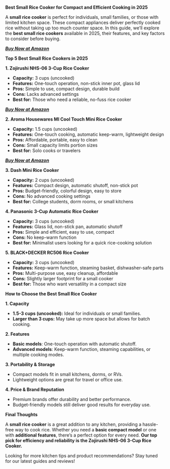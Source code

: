 **Best Small Rice Cooker for Compact and Efficient Cooking in 2025**

A **small rice cooker** is perfect for individuals, small families, or those with limited kitchen space. These compact appliances deliver perfectly cooked rice without taking up too much counter space. In this guide, we’ll explore the **best small rice cookers** available in 2025, their features, and key factors to consider before buying.

[*****Buy Now at Amazon*****](https://amzn.to/4ijfdHQ)

**Top 5 Best Small Rice Cookers in 2025**

**1. Zojirushi NHS-06 3-Cup Rice Cooker**

-   **Capacity:** 3 cups (uncooked)
-   **Features:** One-touch operation, non-stick inner pot, glass lid
-   **Pros:** Simple to use, compact design, durable build
-   **Cons:** Lacks advanced settings
-   **Best for:** Those who need a reliable, no-fuss rice cooker

[*****Buy Now at Amazon*****](https://amzn.to/4ijfdHQ)

**2. Aroma Housewares MI Cool Touch Mini Rice Cooker**

-   **Capacity:** 1.5 cups (uncooked)
-   **Features:** One-touch cooking, automatic keep-warm, lightweight design
-   **Pros:** Affordable, portable, easy to clean
-   **Cons:** Small capacity limits portion sizes
-   **Best for:** Solo cooks or travelers

[*****Buy Now at Amazon*****](https://amzn.to/4ijfdHQ)

**3. Dash Mini Rice Cooker**

-   **Capacity:** 2 cups (uncooked)
-   **Features:** Compact design, automatic shutoff, non-stick pot
-   **Pros:** Budget-friendly, colorful design, easy to store
-   **Cons:** No advanced cooking settings
-   **Best for:** College students, dorm rooms, or small kitchens

**4. Panasonic 3-Cup Automatic Rice Cooker**

-   **Capacity:** 3 cups (uncooked)
-   **Features:** Glass lid, non-stick pan, automatic shutoff
-   **Pros:** Simple and efficient, easy to use, compact
-   **Cons:** No keep-warm function
-   **Best for:** Minimalist users looking for a quick rice-cooking solution

**5. BLACK+DECKER RC506 Rice Cooker**

-   **Capacity:** 3 cups (uncooked)
-   **Features:** Keep-warm function, steaming basket, dishwasher-safe parts
-   **Pros:** Multi-purpose use, easy cleanup, affordable
-   **Cons:** Slightly larger footprint for a small cooker
-   **Best for:** Those who want versatility in a compact size

**How to Choose the Best Small Rice Cooker**

**1. Capacity**

-   **1.5-3 cups (uncooked):** Ideal for individuals or small families.
-   **Larger than 3 cups:** May take up more space but allows for batch cooking.

**2. Features**

-   **Basic models**: One-touch operation with automatic shutoff.
-   **Advanced models**: Keep-warm function, steaming capabilities, or multiple cooking modes.

**3. Portability & Storage**

-   Compact models fit in small kitchens, dorms, or RVs.
-   Lightweight options are great for travel or office use.

**4. Price & Brand Reputation**

-   Premium brands offer durability and better performance.
-   Budget-friendly models still deliver good results for everyday use.

**Final Thoughts**

A **small rice cooker** is a great addition to any kitchen, providing a hassle-free way to cook rice. Whether you need a **basic compact model** or one with **additional features**, there’s a perfect option for every need. **Our top pick for efficiency and reliability is the Zojirushi NHS-06 3-Cup Rice Cooker.**

Looking for more kitchen tips and product recommendations? Stay tuned for our latest guides and reviews!